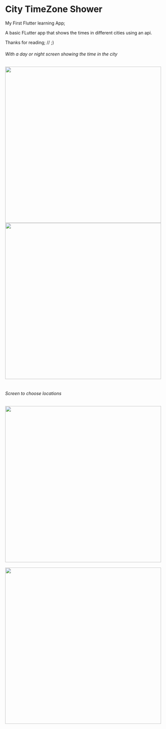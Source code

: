 # City TimeZone Shower

My First Flutter learning App;


A basic FLutter app that shows the times in different cities using an api.

Thanks for reading; // ;)

###### With a day or night screen showing the time in the city

<img src="https://user-images.githubusercontent.com/46162359/207930649-f3fd0aff-18c2-4fc0-99cb-69b418f9e452.png" align="left" height="500">
<img src="https://user-images.githubusercontent.com/46162359/207930659-af1733b4-8500-4d33-8b84-07581ef192eb.png" align="left" height="500">


<br clear="left"/>
<br clear="left"/>


###### Screen to choose locations

<img src="https://user-images.githubusercontent.com/46162359/207931088-985cb795-495a-4788-a03c-2378817dfefb.png" align="left" height="500">


<br clear="left"/>
<br clear="left"/>

<img src="https://user-images.githubusercontent.com/46162359/207931525-e95fa41f-d8ff-4f03-b074-5c1fb4f56da8.mov" align="left" height="500">

